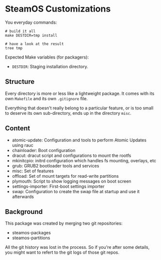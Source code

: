 SteamOS Customizations
======================

You everyday commands:

    # build it all
    make DESTDIR=tmp install

    # have a look at the result
    tree tmp

Expected Make variables (for packagers):
- `DESTDIR`: Staging installation directory.


Structure
---------

Every directory is more or less like a lightweight package. It comes with its
own `Makefile` and its own `.gitignore` file.

Everything that doesn't really belong to a particular feature, or is too small
to deserve its own sub-directory, ends up in the directory `misc`.


Content
-------

 * atomic-update: Configuration and tools to perform Atomic Updates using rauc
 * chainloader: Boot configuration
 * dracut: dracut script and configurations to mount the rootfs
 * mkinitcpio: initrd configuration which handles fs mounting, overlays, etc
 * grub: GRUB2 bootloader tools and services
 * misc: Set of features
 * offload: Set of mount targets for read-write partitions
 * plymouth: Script to show logging messages on boot screen
 * settings-importer: First-boot settings importer
 * swap: Configuration to create the swap file at startup and use it afterwards


Background
----------

This package was created by merging two git repositories:
- steamos-packages
- steamos-partitions

All the git history was lost in the process. So if you're after some details,
you might want to refert to the git logs of those git repos.

